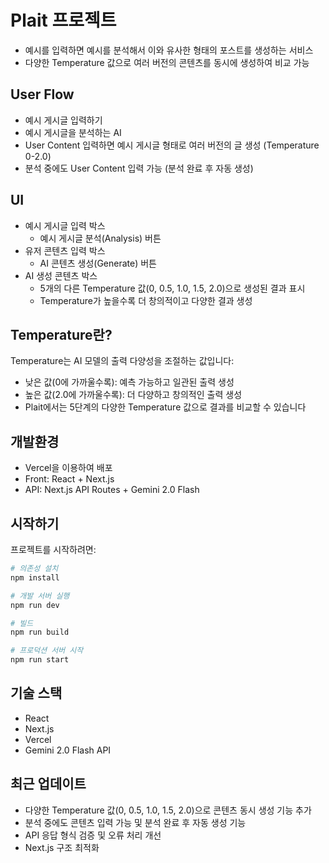 # Plait 프로젝트
- 예시를 입력하면 예시를 분석해서 이와 유사한 형태의 포스트를 생성하는 서비스
- 다양한 Temperature 값으로 여러 버전의 콘텐츠를 동시에 생성하여 비교 가능

## User Flow
- 예시 게시글 입력하기
- 예시 게시글을 분석하는 AI
- User Content 입력하면 예시 게시글 형태로 여러 버전의 글 생성 (Temperature 0-2.0)
- 분석 중에도 User Content 입력 가능 (분석 완료 후 자동 생성)

## UI
- 예시 게시글 입력 박스
    - 예시 게시글 분석(Analysis) 버튼
- 유저 콘텐츠 입력 박스
    - AI 콘텐츠 생성(Generate) 버튼
- AI 생성 콘텐츠 박스
    - 5개의 다른 Temperature 값(0, 0.5, 1.0, 1.5, 2.0)으로 생성된 결과 표시
    - Temperature가 높을수록 더 창의적이고 다양한 결과 생성

## Temperature란?
Temperature는 AI 모델의 출력 다양성을 조절하는 값입니다:
- 낮은 값(0에 가까울수록): 예측 가능하고 일관된 출력 생성
- 높은 값(2.0에 가까울수록): 더 다양하고 창의적인 출력 생성
- Plait에서는 5단계의 다양한 Temperature 값으로 결과를 비교할 수 있습니다

## 개발환경
- Vercel을 이용하여 배포
- Front: React + Next.js
- API: Next.js API Routes + Gemini 2.0 Flash

## 시작하기

프로젝트를 시작하려면:

```bash
# 의존성 설치
npm install

# 개발 서버 실행
npm run dev

# 빌드
npm run build

# 프로덕션 서버 시작
npm run start
```

## 기술 스택
- React
- Next.js
- Vercel
- Gemini 2.0 Flash API

## 최근 업데이트
- 다양한 Temperature 값(0, 0.5, 1.0, 1.5, 2.0)으로 콘텐츠 동시 생성 기능 추가
- 분석 중에도 콘텐츠 입력 가능 및 분석 완료 후 자동 생성 기능
- API 응답 형식 검증 및 오류 처리 개선
- Next.js 구조 최적화